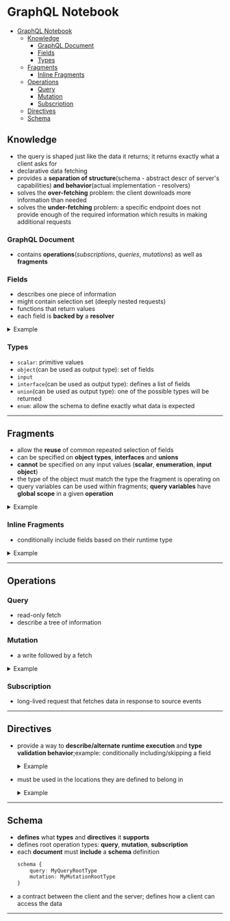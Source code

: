 # GraphQL Notebook

- [GraphQL Notebook](#graphql-notebook)
  - [Knowledge](#knowledge)
    - [GraphQL Document](#graphql-document)
    - [Fields](#fields)
    - [Types](#types)
  - [Fragments](#fragments)
    - [Inline Fragments](#inline-fragments)
  - [Operations](#operations)
    - [Query](#query)
    - [Mutation](#mutation)
    - [Subscription](#subscription)
  - [Directives](#directives)
  - [Schema](#schema)

## Knowledge

- the query is shaped just like the data it returns; it returns exactly what a client asks for
- declarative data fetching
- provides a **separation of structure**(schema - abstract descr of server's capabilities) **and behavior**(actual implementation - resolvers)
- solves the **over-fetching** problem: the client downloads more information than needed
- solves the **under-fetching** problem: a specific endpoint does not provide enough of the required information which results in making additional requests

### GraphQL Document

- contains **operations**(*subscriptions*, *queries*, *mutations*) as well as **fragments**

### Fields

- describes one piece of information
- might contain selection set (deeply nested requests)
- functions that return values
- each field is **backed by** a **resolver**

<details>
<summary>Example</summary>
<br>

```typescript
{
    // It can also be given an alias
    andrei: user (id: 4) {
        id
        name
        smallPic: profilePic (size: 64),
        bigPic: profilePic (size: 1024)
    }
}
```

</details>

### Types

- `scalar`: primitive values
- `object`(can be used as output type): set of fields
- `input`
- `interface`(can be used as output type): defines a list of fields
- `union`(can be used as output type): one of the possible types will be returned
- `enum`: allow the schema to define exactly what data is expected

---

## Fragments

- allow the **reuse** of common repeated selection of fields
- can be specified on **object types**, **interfaces** and **unions**
- **cannot** be specified on any input values (**scalar**, **enumeration**, **input object**)
- the type of the object must match the type the fragment is operating on
- query variables can be used within fragments; **query variables** have **global scope** in a given **operation**


<details>
<summary>Example</summary>
<br>

```typescript
query withFragments {
    user (id: 4) {
            friends (first: 10) {
        ...friendsFragment
        }

        mutualFriends (first: 10) {
        ...friendsFragment
        }
    }
}

// `on` - specify the type they apply to
fragment friendsFragment on User {
    id
    name
    ...standardProfilePic
}

fragment standardProfilePic on User {
    profilePic(size: 50)
}
```

</details>

### Inline Fragments

- conditionally include fields based on their runtime type

<details>
<summary>Example</summary>
<br>

```typescript
{
profiles (...) {
    handle
    ... on User {
        friends {
        count
        }
    }
}
}
```

</details>

---

## Operations

### Query

- read-only fetch
- describe a tree of information

### Mutation

- a write followed by a fetch

<details>
<summary>Example</summary>
<br>

Like a blog post then receive the new number of likes

```typescript
{
   mutation {
      likePost (postID: 12345) {
           post {
            likeCount
           }
      }
   }
}
```

</details>

### Subscription

- long-lived request that fetches data in response to source events

---

## Directives

- provide a way to **describe/alternate** **runtime execution** and **type validation behavior**;example: conditionally including/skipping a field

    <details>
    <summary>Example</summary>
    <br>


    ```typescript
    query myQuery ($someVal: Boolean) {
        # Conditional exclusion
        experimentalField @skip(if: $someVal): String
        
        # Conditional inclusion
        anotherField @include(if: $someVal): Int
    }
    ```
    </details>

- must be used in the locations they are defined to belong in

    <details>
    <summary>Example</summary>
    <br>

    ```ts
    directive @example on FIELD

    fragment someFragment on SomeType {
        field @example // FIELD
    }

    // ======

    // Can also annotate field and argument definitions

    directive @example on FIELD_DEFINITION | ARGUMENT_DEFINITION
    
    type SomeType {
        field (arg: Int @example): String @example # FIELD_DEFINITION
    }

    ```

    </details>

---

## Schema

- **defines** what **types** and **directives** it **supports**
- defines root operation types: **query**, **mutation**, **subscription**
- each **document** must **include** a **schema** definition
    ```typescript
    schema {
        query: MyQueryRootType
        mutation: MyMutationRootType
    }
    ```
- a contract between the client and the server; defines how a client can access the data

---
